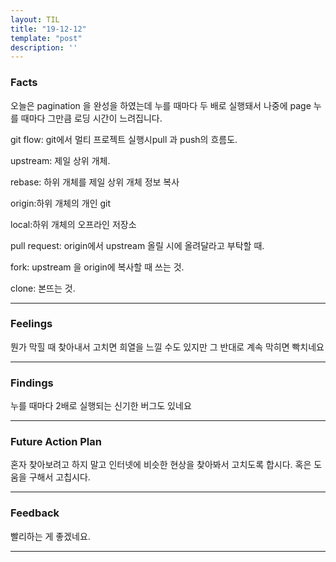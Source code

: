 ```yaml
---
layout: TIL
title: "19-12-12"
template: "post"
description: ''
---
```



### Facts

오늘은 pagination 을 완성을 하였는데 누를 때마다 두 배로 실행돼서 나중에 page 누를 때마다 그만큼 로딩 시간이 느려집니다.

git flow: git에서 멀티 프로젝트 실행시pull 과 push의 흐름도.

upstream: 제일 상위 개체.

rebase: 하위 개체를 제일 상위 개체 정보 복사

origin:하위 개체의 개인 git

local:하위 개체의 오프라인 저장소

pull request: origin에서 upstream 올릴 시에 올려달라고 부탁할 때.

fork: upstream 을 origin에 복사할 때 쓰는 것.

clone: 본뜨는 것.

---

### Feelings

뭔가 막힐 때 찾아내서 고치면 희열을 느낄 수도 있지만 그 반대로 계속 막히면 빡치네요

---

### Findings

누를 때마다 2배로 실행되는 신기한 버그도 있네요

---

### Future Action Plan

혼자 찾아보려고 하지 말고 인터넷에 비슷한 현상을 찾아봐서 고치도록 합시다. 혹은 도움을 구해서 고칩시다.

---

### Feedback

빨리하는 게 좋겠네요.

---
